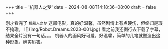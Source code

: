 +++
title = '机器人之梦'
date = 2024-08-08T14:18:36+08:00
draft = false
+++

刚才看完了 `机器人之梦` 这部电影，真的好温馨，虽然剧情上有点硬伤，但终归是瑕不掩瑜。
![]{img/Robot.Dreams.2023-001.jpg}
看之前我还例行去下载了字幕，结果全片没有一句话。。。
机器人的画风好可爱，好温馨，简单的几笔就塑造出这种形象，确实厉害。